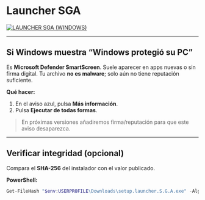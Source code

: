 # Launcher SGA

[![LAUNCHER SGA (WINDOWS)](https://img.shields.io/badge/LAUNCHER%20SGA%20(Windows)-Descargar-2ea043?style=for-the-badge&logo=windows)](https://github.com/DerXerke/Launcher-S.G.A/releases/download/A/setup.launcher.S.G.A.exe)

---

## Si Windows muestra “Windows protegió su PC”
Es **Microsoft Defender SmartScreen**. Suele aparecer en apps nuevas o sin firma digital.
Tu archivo **no es malware**; solo aún no tiene reputación suficiente.

**Qué hacer:**
1. En el aviso azul, pulsa **Más información**.  
2. Pulsa **Ejecutar de todas formas**.

> En próximas versiones añadiremos firma/reputación para que este aviso desaparezca.

---

## Verificar integridad (opcional)
Compara el **SHA-256** del instalador con el valor publicado.

**PowerShell:**
```powershell
Get-FileHash "$env:USERPROFILE\Downloads\setup.launcher.S.G.A.exe" -Algorithm SHA256 | Select-Object Hash
